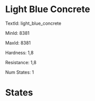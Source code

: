 # Light Blue Concrete

TextId: light_blue_concrete

MinId: 8381

MaxId: 8381

Hardness: 1,8

Resistance: 1,8


Num States: 1

# States
```

```